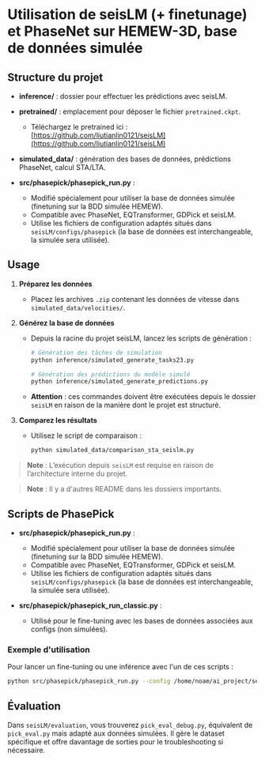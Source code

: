 # Utilisation de seisLM (+ finetunage) et PhaseNet sur HEMEW-3D, base de données simulée

## Structure du projet

* **inference/** : dossier pour effectuer les prédictions avec seisLM.
* **pretrained/** : emplacement pour déposer le fichier `pretrained.ckpt`.

  * Téléchargez le pretrained ici : [https://github.com/liutianlin0121/seisLM](https://github.com/liutianlin0121/seisLM)
* **simulated\_data/** : génération des bases de données, prédictions PhaseNet, calcul STA/LTA.
* **src/phasepick/phasepick\_run.py** :

  * Modifié spécialement pour utiliser la base de données simulée (finetuning sur la BDD simulée HEMEW).
  * Compatible avec PhaseNet, EQTransformer, GDPick et seisLM.
  * Utilise les fichiers de configuration adaptés situés dans `seisLM/configs/phasepick` (la base de données est interchangeable, la simulée sera utilisée).

## Usage

1. **Préparez les données**

   * Placez les archives `.zip` contenant les données de vitesse dans `simulated_data/velocities/`.

2. **Générez la base de données**

   * Depuis la racine du projet seisLM, lancez les scripts de génération :

     ```bash
     # Génération des tâches de simulation
     python inference/simulated_generate_tasks23.py

     # Génération des prédictions du modèle simulé
     python inference/simulated_generate_predictions.py
     ```

   * **Attention** : ces commandes doivent être exécutées depuis le dossier `seisLM` en raison de la manière dont le projet est structuré.

3. **Comparez les résultats**

   * Utilisez le script de comparaison :

     ```bash
     python simulated_data/comparison_sta_seislm.py
     ```

> **Note** : L’exécution depuis `seisLM` est requise en raison de l’architecture interne du projet.

> **Note** : Il y a d'autres README dans les dossiers importants.

## Scripts de PhasePick

* **src/phasepick/phasepick\_run.py** :

  * Modifié spécialement pour utiliser la base de données simulée (finetuning sur la BDD simulée HEMEW).
  * Compatible avec PhaseNet, EQTransformer, GDPick et seisLM.
  * Utilise les fichiers de configuration adaptés situés dans `seisLM/configs/phasepick` (la base de données est interchangeable, la simulée sera utilisée).

* **src/phasepick/phasepick\_run\_classic.py** :

  * Utilisé pour le fine-tuning avec les bases de données associées aux configs (non simulées).

### Exemple d'utilisation

Pour lancer un fine-tuning ou une inférence avec l'un de ces scripts :

```bash
python src/phasepick/phasepick_run.py --config /home/noam/ai_project/seisLM/seisLM/configs/phasepick/ethz_phasenet.json --save_checkpoints
```

## Évaluation

Dans `seisLM/evaluation`, vous trouverez `pick_eval_debug.py`, équivalent de `pick_eval.py` mais adapté aux données simulées. Il gère le dataset spécifique et offre davantage de sorties pour le troubleshooting si nécessaire.

